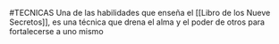 #TECNICAS
Una de las habilidades que enseña el  [[Libro de los Nueve Secretos]], es una técnica que drena el alma y el poder de otros para fortalecerse a uno mismo